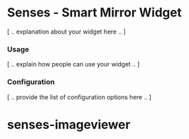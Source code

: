 # Senses - Smart Mirror Widget

[ .. explanation about your widget here .. ]

### Usage

[ .. explain how people can use your widget .. ] 

### Configuration

[ .. provide the list of configuration options here .. ]
# senses-imageviewer
